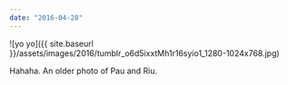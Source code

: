 ```yaml
---
date: "2016-04-28"
---
```


![yo yo]({{ site.baseurl }}/assets/images/2016/tumblr_o6d5ixxtMh1r16syio1_1280-1024x768.jpg)

Hahaha. An older photo of Pau and Riu.
